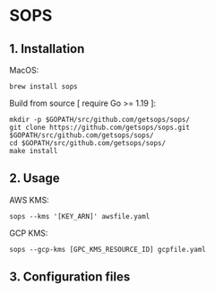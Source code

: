 # SOPS

## 1. Installation
MacOS:
```
brew install sops
```

Build from source [ require Go >= 1.19 ]:
```
mkdir -p $GOPATH/src/github.com/getsops/sops/
git clone https://github.com/getsops/sops.git $GOPATH/src/github.com/getsops/sops/
cd $GOPATH/src/github.com/getsops/sops/
make install
```

## 2. Usage
AWS KMS:
```
sops --kms '[KEY_ARN]' awsfile.yaml
```

GCP KMS:
```
sops --gcp-kms [GPC_KMS_RESOURCE_ID] gcpfile.yaml
```

## 3. Configuration files
```
```
